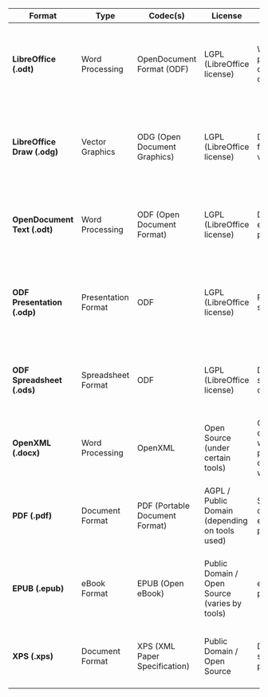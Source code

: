 | **Format**                   | **Type**            | **Codec(s)**                      | **License**                                    | **Use Cases**                                                   | **Advantages**                                                                    |
| ---------------------------- | ------------------- | --------------------------------- | ---------------------------------------------- | --------------------------------------------------------------- | --------------------------------------------------------------------------------- |
| **LibreOffice (.odt)**       | Word Processing     | OpenDocument Format (ODF)         | LGPL (LibreOffice license)                     | Word processing, documentation, office tasks                    | Open standard, supports complex formatting, free from corporate control.          |
| **LibreOffice Draw (.odg)**  | Vector Graphics     | ODG (Open Document Graphics)      | LGPL (LibreOffice license)                     | Diagrams, flowcharts, vector images                             | Open standard for vector graphics, integrates with LibreOffice suite.             |
| **OpenDocument Text (.odt)** | Word Processing     | ODF (Open Document Format)        | LGPL (LibreOffice license)                     | Document editing, office productivity                           | Open standard, widely supported by office suites, no vendor lock-in.              |
| **ODF Presentation (.odp)**  | Presentation Format | ODF                               | LGPL (LibreOffice license)                     | Presentations, slideshows                                       | Open format for presentations, cross-platform, integrates with LibreOffice.       |
| **ODF Spreadsheet (.ods)**   | Spreadsheet Format  | ODF                               | LGPL (LibreOffice license)                     | Data analysis, spreadsheets, office tasks                       | Open standard for spreadsheets, widely compatible, no proprietary lock-in.        |
| **OpenXML (.docx)**          | Word Processing     | OpenXML                           | Open Source (under certain tools)              | Office documents, word processing, compatibility with MS Office | Free from Microsoft control, compatible with modern office suites.                |
| **PDF (.pdf)**               | Document Format     | PDF (Portable Document Format)    | AGPL / Public Domain (depending on tools used) | Sharing documents, eBooks, printing                             | Universally supported, preserves formatting across platforms, secure.             |
| **EPUB (.epub)**             | eBook Format        | EPUB (Open eBook)                 | Public Domain / Open Source (varies by tools)  | eBooks, digital publishing                                      | Open format for books, supported by many readers, easily editable.                |
| **XPS (.xps)**               | Document Format     | XPS (XML Paper Specification)     | Public Domain / Open Source                    | Document sharing, printing                                      | Open format for document distribution, similar to PDF, widely supported.          |
